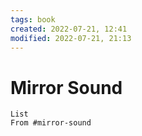 ```yaml
---
tags: book 
created: 2022-07-21, 12:41
modified: 2022-07-21, 21:13
---
```


# Mirror Sound
```dataview
List
From #mirror-sound 
```